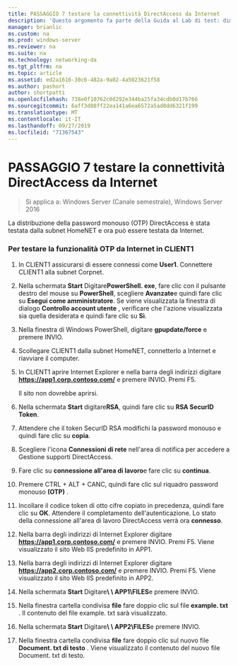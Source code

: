 ```yaml
---
title: PASSAGGIO 7 testare la connettività DirectAccess da Internet
description: 'Questo argomento fa parte della Guida al Lab di test: dimostrazione di DirectAccess con autenticazione OTP e RSA SecurID per Windows Server 2016'
manager: brianlic
ms.custom: na
ms.prod: windows-server
ms.reviewer: na
ms.suite: na
ms.technology: networking-da
ms.tgt_pltfrm: na
ms.topic: article
ms.assetid: ed2a1616-30c6-482a-9a02-4a5023621f58
ms.author: pashort
author: shortpatti
ms.openlocfilehash: 738e0f10762c0d292e344ba25fa34cdb0d17b766
ms.sourcegitcommit: 6aff3d88ff22ea141a6ea6572a5ad8dd6321f199
ms.translationtype: MT
ms.contentlocale: it-IT
ms.lasthandoff: 09/27/2019
ms.locfileid: "71367543"
---
```

# <a name="step-7-test-directaccess-connectivity-from-the-internet"></a>PASSAGGIO 7 testare la connettività DirectAccess da Internet

>Si applica a: Windows Server (Canale semestrale), Windows Server 2016

La distribuzione della password monouso (OTP) DirectAccess è stata testata dalla subnet HomeNET e ora può essere testata da Internet.  
  
### <a name="to-test-otp-functionality-from-the-internet-on-client1"></a>Per testare la funzionalità OTP da Internet in CLIENT1  
  
1. In CLIENT1 assicurarsi di essere connessi come **User1**. Connettere CLIENT1 alla subnet Corpnet.  
  
2. Nella schermata **Start** Digitare**PowerShell. exe**, fare clic con il pulsante destro del mouse su **PowerShell**, scegliere **Avanzate**e quindi fare clic su **Esegui come amministratore**. Se viene visualizzata la finestra di dialogo **Controllo account utente** , verificare che l'azione visualizzata sia quella desiderata e quindi fare clic su **Sì**.  
  
3. Nella finestra di Windows PowerShell, digitare **gpupdate/force** e premere INVIO.  
  
4. Scollegare CLIENT1 dalla subnet HomeNET, connetterlo a Internet e riavviare il computer.  
  
5. In CLIENT1 aprire Internet Explorer e nella barra degli indirizzi digitare **https://app1.corp.contoso.com/** e premere INVIO. Premi F5.  
  
   Il sito non dovrebbe aprirsi.  
  
6. Nella schermata **Start** digitare**RSA**, quindi fare clic su **RSA SecurID Token**.  
  
7. Attendere che il token SecurID RSA modifichi la password monouso e quindi fare clic su **copia**.  
  
8. Scegliere l'icona **Connessioni di rete** nell'area di notifica per accedere a Gestione supporti DirectAccess.  
  
9. Fare clic su **connessione all'area di lavoro**e fare clic su **continua**.  
  
10. Premere CTRL + ALT + CANC, quindi fare clic sul riquadro password monouso **(OTP)** .  
  
11. Incollare il codice token di otto cifre copiato in precedenza, quindi fare clic su **OK**. Attendere il completamento dell'autenticazione. Lo stato della connessione all'area di lavoro DirectAccess verrà ora **connesso**.  
  
12. Nella barra degli indirizzi di Internet Explorer digitare **https://app1.corp.contoso.com/** e premere INVIO. Premi F5. Viene visualizzato il sito Web IIS predefinito in APP1.  
  
13. Nella barra degli indirizzi di Internet Explorer digitare **https://app2.corp.contoso.com/** e premere INVIO. Premi F5. Viene visualizzato il sito Web IIS predefinito in APP2.  
  
14. Nella schermata **Start** Digitare<strong>\\ \ APP1\FILES</strong>e premere INVIO.  
  
15. Nella finestra cartella condivisa **file** fare doppio clic sul file **example. txt** . Il contenuto del file example. txt sarà visualizzato.  
  
16. Nella schermata **Start** Digitare<strong>\\ \ APP2\FILES</strong>e premere INVIO.  
  
17. Nella finestra cartella condivisa **file** fare doppio clic sul nuovo file **Document. txt di testo** . Viene visualizzato il contenuto del nuovo file Document. txt di testo.  
  


